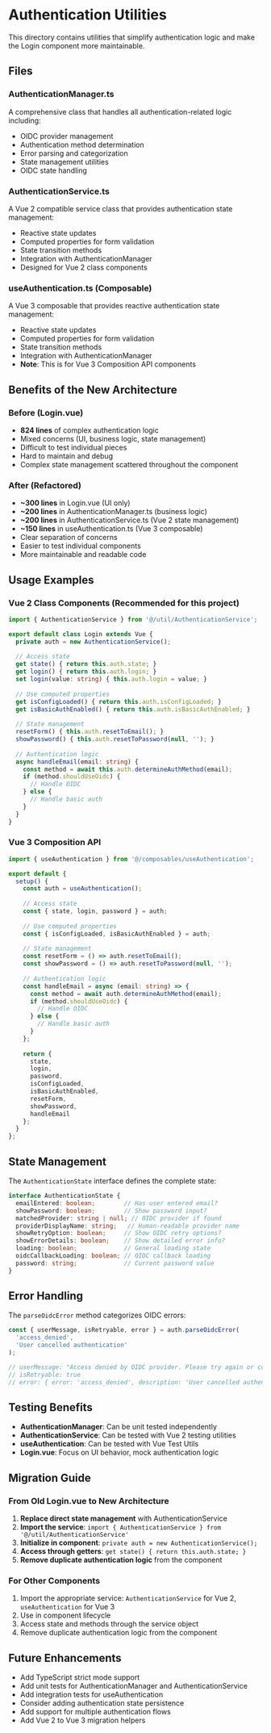 # Authentication Utilities

This directory contains utilities that simplify authentication logic and make the Login component more maintainable.

## Files

### AuthenticationManager.ts
A comprehensive class that handles all authentication-related logic including:
- OIDC provider management
- Authentication method determination
- Error parsing and categorization
- State management utilities
- OIDC state handling

### AuthenticationService.ts
A Vue 2 compatible service class that provides authentication state management:
- Reactive state updates
- Computed properties for form validation
- State transition methods
- Integration with AuthenticationManager
- Designed for Vue 2 class components

### useAuthentication.ts (Composable)
A Vue 3 composable that provides reactive authentication state management:
- Reactive state updates
- Computed properties for form validation
- State transition methods
- Integration with AuthenticationManager
- **Note**: This is for Vue 3 Composition API components

## Benefits of the New Architecture

### Before (Login.vue)
- **824 lines** of complex authentication logic
- Mixed concerns (UI, business logic, state management)
- Difficult to test individual pieces
- Hard to maintain and debug
- Complex state management scattered throughout the component

### After (Refactored)
- **~300 lines** in Login.vue (UI only)
- **~200 lines** in AuthenticationManager.ts (business logic)
- **~200 lines** in AuthenticationService.ts (Vue 2 state management)
- **~150 lines** in useAuthentication.ts (Vue 3 composable)
- Clear separation of concerns
- Easier to test individual components
- More maintainable and readable code

## Usage Examples

### Vue 2 Class Components (Recommended for this project)
```typescript
import { AuthenticationService } from '@/util/AuthenticationService';

export default class Login extends Vue {
  private auth = new AuthenticationService();
  
  // Access state
  get state() { return this.auth.state; }
  get login() { return this.auth.login; }
  set login(value: string) { this.auth.login = value; }
  
  // Use computed properties
  get isConfigLoaded() { return this.auth.isConfigLoaded; }
  get isBasicAuthEnabled() { return this.auth.isBasicAuthEnabled; }
  
  // State management
  resetForm() { this.auth.resetToEmail(); }
  showPassword() { this.auth.resetToPassword(null, ''); }
  
  // Authentication logic
  async handleEmail(email: string) {
    const method = await this.auth.determineAuthMethod(email);
    if (method.shouldUseOidc) {
      // Handle OIDC
    } else {
      // Handle basic auth
    }
  }
}
```

### Vue 3 Composition API
```typescript
import { useAuthentication } from '@/composables/useAuthentication';

export default {
  setup() {
    const auth = useAuthentication();
    
    // Access state
    const { state, login, password } = auth;
    
    // Use computed properties
    const { isConfigLoaded, isBasicAuthEnabled } = auth;
    
    // State management
    const resetForm = () => auth.resetToEmail();
    const showPassword = () => auth.resetToPassword(null, '');
    
    // Authentication logic
    const handleEmail = async (email: string) => {
      const method = await auth.determineAuthMethod(email);
      if (method.shouldUseOidc) {
        // Handle OIDC
      } else {
        // Handle basic auth
      }
    };
    
    return {
      state,
      login,
      password,
      isConfigLoaded,
      isBasicAuthEnabled,
      resetForm,
      showPassword,
      handleEmail
    };
  }
};
```

## State Management

The `AuthenticationState` interface defines the complete state:

```typescript
interface AuthenticationState {
  emailEntered: boolean;        // Has user entered email?
  showPassword: boolean;        // Show password input?
  matchedProvider: string | null; // OIDC provider if found
  providerDisplayName: string;   // Human-readable provider name
  showRetryOption: boolean;     // Show OIDC retry options?
  showErrorDetails: boolean;    // Show detailed error info?
  loading: boolean;             // General loading state
  oidcCallbackLoading: boolean; // OIDC callback loading
  password: string;             // Current password value
}
```

## Error Handling

The `parseOidcError` method categorizes OIDC errors:

```typescript
const { userMessage, isRetryable, error } = auth.parseOidcError(
  'access_denied', 
  'User cancelled authentication'
);

// userMessage: "Access denied by OIDC provider. Please try again or contact your administrator."
// isRetryable: true
// error: { error: 'access_denied', description: 'User cancelled authentication' }
```

## Testing Benefits

- **AuthenticationManager**: Can be unit tested independently
- **AuthenticationService**: Can be tested with Vue 2 testing utilities
- **useAuthentication**: Can be tested with Vue Test Utils
- **Login.vue**: Focus on UI behavior, mock authentication logic

## Migration Guide

### From Old Login.vue to New Architecture

1. **Replace direct state management** with AuthenticationService
2. **Import the service**: `import { AuthenticationService } from '@/util/AuthenticationService'`
3. **Initialize in component**: `private auth = new AuthenticationService();`
4. **Access through getters**: `get state() { return this.auth.state; }`
5. **Remove duplicate authentication logic** from the component

### For Other Components

1. Import the appropriate service: `AuthenticationService` for Vue 2, `useAuthentication` for Vue 3
2. Use in component lifecycle
3. Access state and methods through the service object
4. Remove duplicate authentication logic from the component

## Future Enhancements

- Add TypeScript strict mode support
- Add unit tests for AuthenticationManager and AuthenticationService
- Add integration tests for useAuthentication
- Consider adding authentication state persistence
- Add support for multiple authentication flows
- Add Vue 2 to Vue 3 migration helpers
